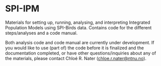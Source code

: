 # SPI-IPM
Materials for setting up, running, analysing, and interpreting Integrated Population Models using SPI-Birds data.
Contains code for the different steps/analyses and a code manual.

Both analysis code and code manual are currently under development. 
If you would like to use (part of) the code before it is finalized and the documentation completed, or have other questions/inquiries about any of the materials, please contact Chloé R. Nater (chloe.r.nater@ntnu.no).
